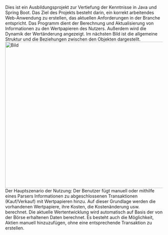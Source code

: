 Dies ist ein Ausbildungsprojekt zur Vertiefung der Kenntnisse in Java und Spring Boot. Das Ziel des Projekts besteht darin, ein korrekt arbeitendes Web-Anwendung zu erstellen, das aktuellen Anforderungen in der Branche entspricht.
Das Programm dient der Berechnung und Aktualisierung von Informationen zu den Wertpapieren des Nutzers. Außerdem wird die Dynamik der Wertänderung angezeigt. Im nächsten Bild ist die allgemeine Struktur und die Beziehungen zwischen den Objekten dargestellt.
<img width="631" height="467" alt="Bild" src="https://github.com/user-attachments/assets/ce422983-2e98-4b93-b4bd-7ba5bdaee474" />
Der Hauptszenario der Nutzung: Der Benutzer fügt manuell oder mithilfe eines Parsers Informationen zu abgeschlossenen Transaktionen (Kauf/Verkauf) mit Wertpapieren hinzu. Auf dieser Grundlage werden die vorhandenen Wertpapiere, ihre Kosten, die Kostenänderung usw. berechnet. Die aktuelle Wertentwicklung wird automatisch auf Basis der von der Börse erhaltenen Daten berechnet. Es besteht auch die Möglichkeit, Aktien manuell hinzuzufügen, ohne eine entsprechende Transaktion zu erstellen.

